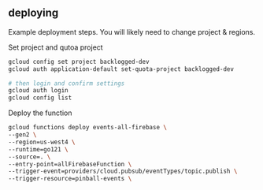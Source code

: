 ## deploying

Example deployment steps. You will likely need to change project & regions.

Set project and qutoa project

```sh
gcloud config set project backlogged-dev
gcloud auth application-default set-quota-project backlogged-dev

# then login and confirm settings
gcloud auth login
gcloud config list
```

Deploy the function

```sh
gcloud functions deploy events-all-firebase \
--gen2 \
--region=us-west4 \
--runtime=go121 \
--source=. \
--entry-point=allFirebaseFunction \
--trigger-event=providers/cloud.pubsub/eventTypes/topic.publish \
--trigger-resource=pinball-events \
```
